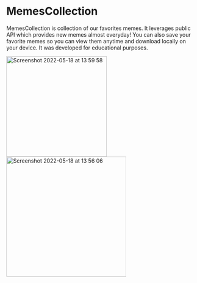 # MemesCollection

MemesCollection is collection of our favorites memes. It leverages public API which provides new memes almost everyday! You can also save your favorite memes so you can view them anytime and download locally on your device. It was developed for educational purposes.

<img width="263" alt="Screenshot 2022-05-18 at 13 59 58" src="https://user-images.githubusercontent.com/37752740/169045131-591c2a8f-5d68-4016-a900-7bc851529ce8.png">

<img width="314" alt="Screenshot 2022-05-18 at 13 56 06" src="https://user-images.githubusercontent.com/37752740/169045157-90af2aed-2ade-4e3e-abce-018c0035e57f.png">

